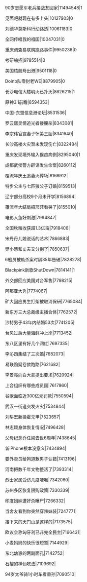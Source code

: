 90岁志愿军老兵接战友回家|11494548|1

见面吧就现在有多上头|10127903|0

刘德华莫斯科行动路透|10061183|0

全网传唱我的祖国|10047031|0

重庆调查易联购跑路事件|9950236|0

考研缩招|9785514|0

美国核航母出港|9501118|0

Doinb队零封老WE|8879905|0

长沙电信大楼明火已扑灭|8626215|1

原神3.1前瞻|8594353|

中国-东盟信息港论坛|8531536|

罗云熙吴倩追光者搂腰杀|8343081|

李宗伟官宣妻子怀第三胎|8341640|

长沙高楼火灾暂未发现伤亡|8322484|

重庆发现境外输入猴痘病例|8295040|1

成都武侯警方辟谣发生命案|8260112|

覆流年庆王追妻火葬场|8168912|

特步公主与七匹狼公子订婚|8159513|

辽宁部分高校9个月未开学|8156894|

覆流年大结局把邢菲看哭了|8155010|

电影人鱼好刺激|7994847|

全国秋粮收获超1.3亿亩|7918406|

宋丹丹儿媳说话的艺术|7866883|

樊小慧和丈夫又分别了|7850637|

6船员被劫杀案时隔35年告破|7828278|

Blackpink新歌ShutDown|7814141|1

外交部回应美国对台军售|7798215|

阿那亚大秀|7774067|

矿大回应男生打架被取消保研|7765084|

新东方三大总裁级主播合体|7762572|

沙特男子43年内结婚53次|7741205|

台风过后大量海鲜冲上岸|7713452|

东八区里有好几个网红|7697335|

李沁四集结了三次婚|7682073|

易联购疑卷款跑路|7621682|

李景亮向白大拿提出要求|7620924|

上合组织有哪些成员国|7617860|

谷歌面临近300亿元罚款|7550594|

武汉一街道突发火灾|7534844|

刘畊宏新操霍元甲|7523657|

林志颖身体恢复情况|7496428|

父母纪念乔任梁去世6周年|7438645|

新iPhone根本没意义|7434894|

要外卖员给狗道歉男子认错|7413196|

河南把数千年文物整活了|7393314|

烈士家属受访几度哽咽|7342060|

苏州多区恢复限购政策|7330339|

印度姐妹遭奸杀曝尸|7266332|

当舍友看到你突然穿辣妹装|7247771|

接下来的天门山是这样的|7173575|

欧议会称匈牙利已非完全民主|7166431|

小麦妈妈的快乐很短暂|7144929|

东北幼崽的两副面孔|7142752|

石榴的神仙吃法|7103692|

94岁太爷骑1小时车看重孙|7090510|

